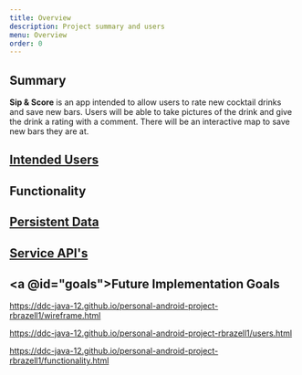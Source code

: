 ```yaml
---
title: Overview
description: Project summary and users
menu: Overview
order: 0
---
```

## Summary

**Sip & Score** is an app intended to allow users to rate new cocktail drinks and save new bars.
Users will be able to take pictures of the drink and give the drink a rating with a comment. There
will be an interactive map to save new bars they are at.

## <a href="https://ddc-java-12.github.io/personal-android-project-rbrazell1/docs/users.md">Intended Users</a>

## <a src="docs/functionality.md">Functionality</a>

## <a href="docs/persistent_data.md">Persistent Data</a>

## <a href="docs/api.md">Service API's</a>

## <a @id="goals">Future Implementation Goals</a>

https://ddc-java-12.github.io/personal-android-project-rbrazell1/wireframe.html

https://ddc-java-12.github.io/personal-android-project-rbrazell1/users.html

https://ddc-java-12.github.io/personal-android-project-rbrazell1/functionality.html